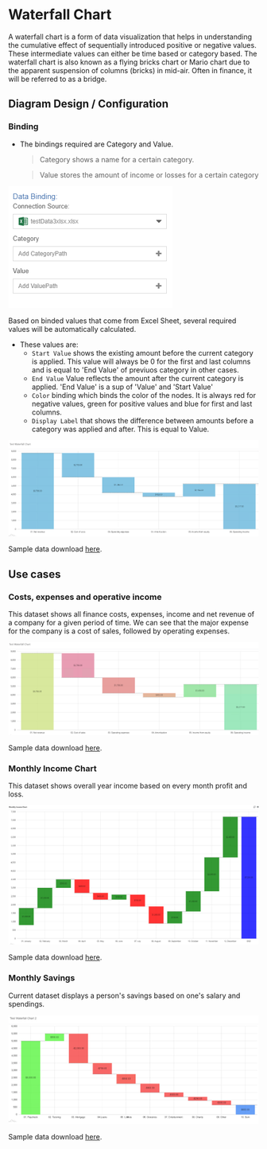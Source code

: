 # Waterfall Chart
A waterfall chart is a form of data visualization that helps in understanding the cumulative effect of sequentially introduced positive or negative values. These intermediate values can either be time based or category based. The waterfall chart is also known as a flying bricks chart or Mario chart due to the apparent suspension of columns (bricks) in mid-air. Often in finance, it will be referred to as a bridge.

## Diagram Design / Configuration

### Binding
- The bindings required are Category and Value.

    >Category shows a name for a certain category. 

    >Value stores the amount of income or losses for a certain category


![Data Bindings](./images/waterfall-chart/data-bindings.png)
  
Based on binded values that come from Excel Sheet, several required values will be automatically calculated.
* These values are:
    * `Start Value` shows the existing amount before the current category is applied. This value will always be 0 for the first and last columns and is equal to 'End Value' of previuos category in other cases. 
    * `End Value` Value reflects the amount after the current category is applied. 'End Value' is a sup of 'Value' and 'Start Value'
    * `Color` binding which binds the color of the nodes. It is always red for negative values, green for positive values and blue for first and last columns.
    * `Display Label` that shows the difference between amounts before a category was applied and after. This is equal to Value.

![Color Change](./images/waterfall-chart/without-color.png)
 
Sample data download [here](./sample-data/waterfall-chart/sampleData1.csv).

## Use cases

### Costs, expenses and operative income  
   
This dataset shows all finance costs, expenses, income and net revenue of a company for a given period of time. We can see that the major expense for the company is a cost of sales, followed by operating expenses.

![Operative Income](./images/waterfall-chart/sample-chart1.png)

Sample data download [here](./sample-data/waterfall-chart/sampleData1.csv).

### Monthly Income Chart
   
This dataset shows overall year income based on every month profit and loss. 

![Monthly Income Chart](./images/waterfall-chart/sample-chart-2.png)

Sample data download [here](./sample-data/waterfall-chart/sampleData2.csv).

### Monthly Savings
   
Current dataset displays a person's savings based on one's salary and spendings. 

![Monthly Savings](./images/waterfall-chart/monthly-savings.png)

Sample data download [here](./sample-data/waterfall-chart/monthly-savings.xlsx).
